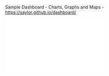 Sample Dashboard - Charts, Graphs and Maps - https://saylor.github.io/dashboard/
<iframe width="313" height="173" src="//www.census.gov/popclock/population_widget_313x173.php?popclk=728858" frameBorder="0" allowtransparency="true"></iframe>
